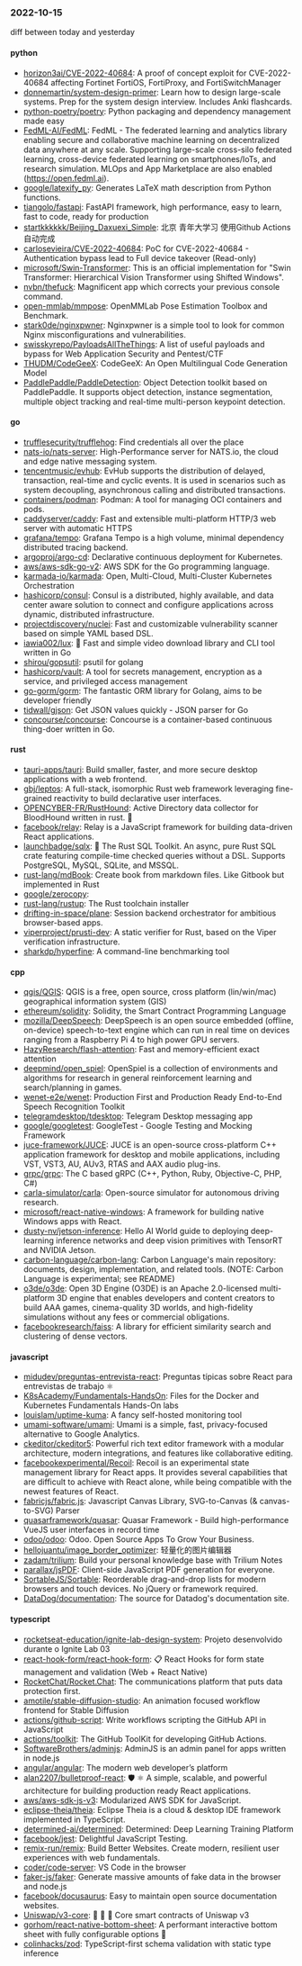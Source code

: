 ### 2022-10-15
diff between today and yesterday

#### python
* [horizon3ai/CVE-2022-40684](https://github.com/horizon3ai/CVE-2022-40684): A proof of concept exploit for CVE-2022-40684 affecting Fortinet FortiOS, FortiProxy, and FortiSwitchManager
* [donnemartin/system-design-primer](https://github.com/donnemartin/system-design-primer): Learn how to design large-scale systems. Prep for the system design interview. Includes Anki flashcards.
* [python-poetry/poetry](https://github.com/python-poetry/poetry): Python packaging and dependency management made easy
* [FedML-AI/FedML](https://github.com/FedML-AI/FedML): FedML - The federated learning and analytics library enabling secure and collaborative machine learning on decentralized data anywhere at any scale. Supporting large-scale cross-silo federated learning, cross-device federated learning on smartphones/IoTs, and research simulation. MLOps and App Marketplace are also enabled (https://open.fedml.ai).
* [google/latexify_py](https://github.com/google/latexify_py): Generates LaTeX math description from Python functions.
* [tiangolo/fastapi](https://github.com/tiangolo/fastapi): FastAPI framework, high performance, easy to learn, fast to code, ready for production
* [startkkkkkk/Beijing_Daxuexi_Simple](https://github.com/startkkkkkk/Beijing_Daxuexi_Simple): 北京 青年大学习 使用Github Actions自动完成
* [carlosevieira/CVE-2022-40684](https://github.com/carlosevieira/CVE-2022-40684): PoC for CVE-2022-40684 - Authentication bypass lead to Full device takeover (Read-only)
* [microsoft/Swin-Transformer](https://github.com/microsoft/Swin-Transformer): This is an official implementation for "Swin Transformer: Hierarchical Vision Transformer using Shifted Windows".
* [nvbn/thefuck](https://github.com/nvbn/thefuck): Magnificent app which corrects your previous console command.
* [open-mmlab/mmpose](https://github.com/open-mmlab/mmpose): OpenMMLab Pose Estimation Toolbox and Benchmark.
* [stark0de/nginxpwner](https://github.com/stark0de/nginxpwner): Nginxpwner is a simple tool to look for common Nginx misconfigurations and vulnerabilities.
* [swisskyrepo/PayloadsAllTheThings](https://github.com/swisskyrepo/PayloadsAllTheThings): A list of useful payloads and bypass for Web Application Security and Pentest/CTF
* [THUDM/CodeGeeX](https://github.com/THUDM/CodeGeeX): CodeGeeX: An Open Multilingual Code Generation Model
* [PaddlePaddle/PaddleDetection](https://github.com/PaddlePaddle/PaddleDetection): Object Detection toolkit based on PaddlePaddle. It supports object detection, instance segmentation, multiple object tracking and real-time multi-person keypoint detection.

#### go
* [trufflesecurity/trufflehog](https://github.com/trufflesecurity/trufflehog): Find credentials all over the place
* [nats-io/nats-server](https://github.com/nats-io/nats-server): High-Performance server for NATS.io, the cloud and edge native messaging system.
* [tencentmusic/evhub](https://github.com/tencentmusic/evhub): EvHub supports the distribution of delayed, transaction, real-time and cyclic events. It is used in scenarios such as system decoupling, asynchronous calling and distributed transactions.
* [containers/podman](https://github.com/containers/podman): Podman: A tool for managing OCI containers and pods.
* [caddyserver/caddy](https://github.com/caddyserver/caddy): Fast and extensible multi-platform HTTP/3 web server with automatic HTTPS
* [grafana/tempo](https://github.com/grafana/tempo): Grafana Tempo is a high volume, minimal dependency distributed tracing backend.
* [argoproj/argo-cd](https://github.com/argoproj/argo-cd): Declarative continuous deployment for Kubernetes.
* [aws/aws-sdk-go-v2](https://github.com/aws/aws-sdk-go-v2): AWS SDK for the Go programming language.
* [karmada-io/karmada](https://github.com/karmada-io/karmada): Open, Multi-Cloud, Multi-Cluster Kubernetes Orchestration
* [hashicorp/consul](https://github.com/hashicorp/consul): Consul is a distributed, highly available, and data center aware solution to connect and configure applications across dynamic, distributed infrastructure.
* [projectdiscovery/nuclei](https://github.com/projectdiscovery/nuclei): Fast and customizable vulnerability scanner based on simple YAML based DSL.
* [iawia002/lux](https://github.com/iawia002/lux): 👾 Fast and simple video download library and CLI tool written in Go
* [shirou/gopsutil](https://github.com/shirou/gopsutil): psutil for golang
* [hashicorp/vault](https://github.com/hashicorp/vault): A tool for secrets management, encryption as a service, and privileged access management
* [go-gorm/gorm](https://github.com/go-gorm/gorm): The fantastic ORM library for Golang, aims to be developer friendly
* [tidwall/gjson](https://github.com/tidwall/gjson): Get JSON values quickly - JSON parser for Go
* [concourse/concourse](https://github.com/concourse/concourse): Concourse is a container-based continuous thing-doer written in Go.

#### rust
* [tauri-apps/tauri](https://github.com/tauri-apps/tauri): Build smaller, faster, and more secure desktop applications with a web frontend.
* [gbj/leptos](https://github.com/gbj/leptos): A full-stack, isomorphic Rust web framework leveraging fine-grained reactivity to build declarative user interfaces.
* [OPENCYBER-FR/RustHound](https://github.com/OPENCYBER-FR/RustHound): Active Directory data collector for BloodHound written in rust. 🦀
* [facebook/relay](https://github.com/facebook/relay): Relay is a JavaScript framework for building data-driven React applications.
* [launchbadge/sqlx](https://github.com/launchbadge/sqlx): 🧰 The Rust SQL Toolkit. An async, pure Rust SQL crate featuring compile-time checked queries without a DSL. Supports PostgreSQL, MySQL, SQLite, and MSSQL.
* [rust-lang/mdBook](https://github.com/rust-lang/mdBook): Create book from markdown files. Like Gitbook but implemented in Rust
* [google/zerocopy](https://github.com/google/zerocopy): 
* [rust-lang/rustup](https://github.com/rust-lang/rustup): The Rust toolchain installer
* [drifting-in-space/plane](https://github.com/drifting-in-space/plane): Session backend orchestrator for ambitious browser-based apps.
* [viperproject/prusti-dev](https://github.com/viperproject/prusti-dev): A static verifier for Rust, based on the Viper verification infrastructure.
* [sharkdp/hyperfine](https://github.com/sharkdp/hyperfine): A command-line benchmarking tool

#### cpp
* [qgis/QGIS](https://github.com/qgis/QGIS): QGIS is a free, open source, cross platform (lin/win/mac) geographical information system (GIS)
* [ethereum/solidity](https://github.com/ethereum/solidity): Solidity, the Smart Contract Programming Language
* [mozilla/DeepSpeech](https://github.com/mozilla/DeepSpeech): DeepSpeech is an open source embedded (offline, on-device) speech-to-text engine which can run in real time on devices ranging from a Raspberry Pi 4 to high power GPU servers.
* [HazyResearch/flash-attention](https://github.com/HazyResearch/flash-attention): Fast and memory-efficient exact attention
* [deepmind/open_spiel](https://github.com/deepmind/open_spiel): OpenSpiel is a collection of environments and algorithms for research in general reinforcement learning and search/planning in games.
* [wenet-e2e/wenet](https://github.com/wenet-e2e/wenet): Production First and Production Ready End-to-End Speech Recognition Toolkit
* [telegramdesktop/tdesktop](https://github.com/telegramdesktop/tdesktop): Telegram Desktop messaging app
* [google/googletest](https://github.com/google/googletest): GoogleTest - Google Testing and Mocking Framework
* [juce-framework/JUCE](https://github.com/juce-framework/JUCE): JUCE is an open-source cross-platform C++ application framework for desktop and mobile applications, including VST, VST3, AU, AUv3, RTAS and AAX audio plug-ins.
* [grpc/grpc](https://github.com/grpc/grpc): The C based gRPC (C++, Python, Ruby, Objective-C, PHP, C#)
* [carla-simulator/carla](https://github.com/carla-simulator/carla): Open-source simulator for autonomous driving research.
* [microsoft/react-native-windows](https://github.com/microsoft/react-native-windows): A framework for building native Windows apps with React.
* [dusty-nv/jetson-inference](https://github.com/dusty-nv/jetson-inference): Hello AI World guide to deploying deep-learning inference networks and deep vision primitives with TensorRT and NVIDIA Jetson.
* [carbon-language/carbon-lang](https://github.com/carbon-language/carbon-lang): Carbon Language's main repository: documents, design, implementation, and related tools. (NOTE: Carbon Language is experimental; see README)
* [o3de/o3de](https://github.com/o3de/o3de): Open 3D Engine (O3DE) is an Apache 2.0-licensed multi-platform 3D engine that enables developers and content creators to build AAA games, cinema-quality 3D worlds, and high-fidelity simulations without any fees or commercial obligations.
* [facebookresearch/faiss](https://github.com/facebookresearch/faiss): A library for efficient similarity search and clustering of dense vectors.

#### javascript
* [midudev/preguntas-entrevista-react](https://github.com/midudev/preguntas-entrevista-react): Preguntas típicas sobre React para entrevistas de trabajo ⚛️
* [K8sAcademy/Fundamentals-HandsOn](https://github.com/K8sAcademy/Fundamentals-HandsOn): Files for the Docker and Kubernetes Fundamentals Hands-On labs
* [louislam/uptime-kuma](https://github.com/louislam/uptime-kuma): A fancy self-hosted monitoring tool
* [umami-software/umami](https://github.com/umami-software/umami): Umami is a simple, fast, privacy-focused alternative to Google Analytics.
* [ckeditor/ckeditor5](https://github.com/ckeditor/ckeditor5): Powerful rich text editor framework with a modular architecture, modern integrations, and features like collaborative editing.
* [facebookexperimental/Recoil](https://github.com/facebookexperimental/Recoil): Recoil is an experimental state management library for React apps. It provides several capabilities that are difficult to achieve with React alone, while being compatible with the newest features of React.
* [fabricjs/fabric.js](https://github.com/fabricjs/fabric.js): Javascript Canvas Library, SVG-to-Canvas (& canvas-to-SVG) Parser
* [quasarframework/quasar](https://github.com/quasarframework/quasar): Quasar Framework - Build high-performance VueJS user interfaces in record time
* [odoo/odoo](https://github.com/odoo/odoo): Odoo. Open Source Apps To Grow Your Business.
* [hellojuantu/image_border_optimizer](https://github.com/hellojuantu/image_border_optimizer): 轻量化的图片编辑器
* [zadam/trilium](https://github.com/zadam/trilium): Build your personal knowledge base with Trilium Notes
* [parallax/jsPDF](https://github.com/parallax/jsPDF): Client-side JavaScript PDF generation for everyone.
* [SortableJS/Sortable](https://github.com/SortableJS/Sortable): Reorderable drag-and-drop lists for modern browsers and touch devices. No jQuery or framework required.
* [DataDog/documentation](https://github.com/DataDog/documentation): The source for Datadog's documentation site.

#### typescript
* [rocketseat-education/ignite-lab-design-system](https://github.com/rocketseat-education/ignite-lab-design-system): Projeto desenvolvido durante o Ignite Lab 03
* [react-hook-form/react-hook-form](https://github.com/react-hook-form/react-hook-form): 📋 React Hooks for form state management and validation (Web + React Native)
* [RocketChat/Rocket.Chat](https://github.com/RocketChat/Rocket.Chat): The communications platform that puts data protection first.
* [amotile/stable-diffusion-studio](https://github.com/amotile/stable-diffusion-studio): An animation focused workflow frontend for Stable Diffusion
* [actions/github-script](https://github.com/actions/github-script): Write workflows scripting the GitHub API in JavaScript
* [actions/toolkit](https://github.com/actions/toolkit): The GitHub ToolKit for developing GitHub Actions.
* [SoftwareBrothers/adminjs](https://github.com/SoftwareBrothers/adminjs): AdminJS is an admin panel for apps written in node.js
* [angular/angular](https://github.com/angular/angular): The modern web developer’s platform
* [alan2207/bulletproof-react](https://github.com/alan2207/bulletproof-react): 🛡️ ⚛️ A simple, scalable, and powerful architecture for building production ready React applications.
* [aws/aws-sdk-js-v3](https://github.com/aws/aws-sdk-js-v3): Modularized AWS SDK for JavaScript.
* [eclipse-theia/theia](https://github.com/eclipse-theia/theia): Eclipse Theia is a cloud & desktop IDE framework implemented in TypeScript.
* [determined-ai/determined](https://github.com/determined-ai/determined): Determined: Deep Learning Training Platform
* [facebook/jest](https://github.com/facebook/jest): Delightful JavaScript Testing.
* [remix-run/remix](https://github.com/remix-run/remix): Build Better Websites. Create modern, resilient user experiences with web fundamentals.
* [coder/code-server](https://github.com/coder/code-server): VS Code in the browser
* [faker-js/faker](https://github.com/faker-js/faker): Generate massive amounts of fake data in the browser and node.js
* [facebook/docusaurus](https://github.com/facebook/docusaurus): Easy to maintain open source documentation websites.
* [Uniswap/v3-core](https://github.com/Uniswap/v3-core): 🦄 🦄 🦄 Core smart contracts of Uniswap v3
* [gorhom/react-native-bottom-sheet](https://github.com/gorhom/react-native-bottom-sheet): A performant interactive bottom sheet with fully configurable options 🚀
* [colinhacks/zod](https://github.com/colinhacks/zod): TypeScript-first schema validation with static type inference
